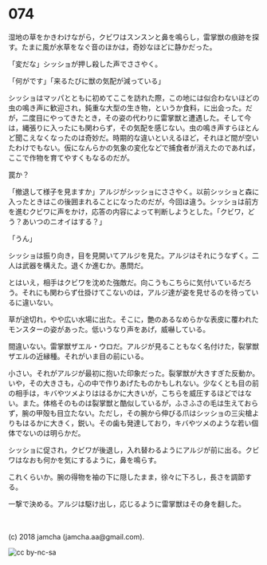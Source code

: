 # 074

湿地の草をかきわけながら，クビワはスンスンと鼻を鳴らし，雷掌獣の痕跡を探す。たまに風が水草をなぐ音のほかは，奇妙なほどに静かだった。  

「変だな」シッショが押し殺した声でささやく。  

「何がです」「来るたびに獣の気配が減っている」  

シッショはマッパとともに初めてここを訪れた際，この地には似合わないほどの虫の鳴き声に歓迎され，鈍重な大型の生き物，というか食料，に出会った。だが，二度目にやってきたとき，その姿の代わりに雷掌獣と遭遇した。そして今は，縄張りに入ったにも関わらず，その気配を感じない。虫の鳴き声すらほとんど聞こえなくなったのは奇妙だ。時期的な違いといえるほど，それほど間が空いたわけでもない。仮になんらかの気象の変化などで捕食者が消えたのであれば，ここで作物を育てやすくもなるのだが。  

罠か？  

「撤退して様子を見ますか」アルジがシッショにささやく。以前シッショと森に入ったときはこの後囲まれることになったのだが，今回は違う。シッショは前方を進むクビワに声をかけ，応答の内容によって判断しようとした。「クビワ，どう？あいつのニオイはする？」  

「うん」  

シッショは振り向き，目を見開いてアルジを見た。アルジはそれにうなずく。二人は武器を構えた。退くか進むか。愚問だ。  

とはいえ，相手はクビワを沈めた強敵だ。向こうもこちらに気付いているだろう。それにも関わらず仕掛けてこないのは，アルジ達が姿を見せるのを待っているに違いない。  

草が途切れ，やや広い水場に出た。そこに，艶のあるなめらかな表皮に覆われたモンスターの姿があった。低いうなり声をあげ，威嚇している。  

間違いない。雷掌獣ザエル・ウロだ。アルジが見ることもなく名付けた，裂掌獣ザエルの近縁種。それがいま目の前にいる。  

小さい。それがアルジが最初に抱いた印象だった。裂掌獣が大きすぎた反動か。いや，その大きさも，心の中で作りあげたものかもしれない。少なくとも目の前の相手は，キバやツメよりははるかに大きいが，こちらを威圧するほどではない。また。体格そのものは裂掌獣と酷似しているが，ふさふさの毛は生えておらず，腕の甲殻も目立たない。ただし，その腕から伸びる爪はシッショの三尖槍よりもはるかに大きく，鋭い。その歯も発達しており，キバやツメのような若い個体でないのは明らかだ。  

シッショに促され，クビワが後退し，入れ替わるようにアルジが前に出る。クビワはなおも何かを気にするように，鼻を鳴らす。  

これくらいか。腕の得物を袖の下に隠したまま，徐々に下ろし，長さを調節する。  

一撃で決める。アルジは駆け出し，応じるように雷掌獣はその身を翻した。  

<br>  
<br>  
(c) 2018 jamcha (jamcha.aa@gmail.com).  

![cc by-nc-sa](http://i.creativecommons.org/l/by-nc-sa/4.0/88x31.png)
